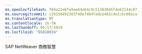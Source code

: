 ```yaml
---
ms.openlocfilehash: f84a22e6fa9ae64a64c9c51383045fde62144c07
ms.sourcegitcommit: c29150492383f48ef484fa02a483cde1cbc68aca
ms.translationtype: MT
ms.contentlocale: zh-TW
ms.lasthandoff: 05/17/2019
ms.locfileid: "65818034"
---
```

SAP NetWeaver 商務智慧
